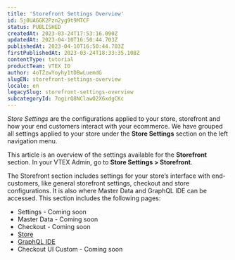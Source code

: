 ```yaml
---
title: 'Storefront Settings Overview'
id: 5j0UAGGK2Pzn2yg9t9MTCF
status: PUBLISHED
createdAt: 2023-03-24T17:53:16.090Z
updatedAt: 2023-04-10T16:50:44.703Z
publishedAt: 2023-04-10T16:50:44.703Z
firstPublishedAt: 2023-03-24T18:33:35.108Z
contentType: tutorial
productTeam: VTEX IO
author: 4oTZzwYoyhy1tDBwLuemdG
slugEN: storefront-settings-overview
locale: en
legacySlug: storefront-settings-overview
subcategoryId: 7ogirQ8NClawO2X6xdgCKc
---
```


*Store Settings* are the configurations applied to your store, storefront and how your end customers interact with your ecommerce. We have grouped all settings applied to your store under the __Store Settings__ section on the left navigation menu.

This article is an overview of the settings available for the **Storefront** section. In your VTEX Admin, go to **Store Settings > Storefront**.

The Storefront section includes settings for your store’s interface with end-customers, like general storefront settings, checkout and store configurations. It is also where Master Data and GraphQL IDE can be accessed. This section includes the following pages:

- Settings - Coming soon
- Master Data - Coming soon
- Checkout - Coming soon
- [Store](https://help.vtex.com/en/tutorial/cms-store-overview--3Eat287G6wUi6Mly5rW5Fs)
- [GraphQL IDE](https://developers.vtex.com/vtex-developer-docs/docs/graphql-ide)
- Checkout UI Custom - Coming soon
